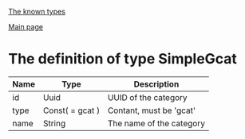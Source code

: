 
[The known types](./README.md)

[Main page](../README.md)

# The definition of type SimpleGcat

Name    |   Type  |  Description
--------|---------|-------------
id | Uuid | UUID of the category
type | Const( = gcat ) | Contant, must be 'gcat'
name | String | The name of the category


